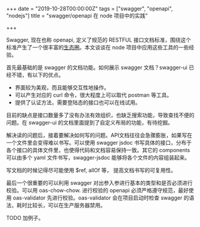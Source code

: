 +++
date = "2019-10-28T00:00:00Z"
tags = ["swagger", "openapi", "nodejs"]
title = "swagger/openapi 在 node 项目中的实践"

+++

Swagger, 现在也称 openapi, 定义了规范的 RESTFUL 接口文档标准，围绕这个标准产生了一个很丰富的[生态圈](https://apis.guru/awesome-openapi3/)。本文谈谈在 node 项目中应用这些工具的一些经验。

首先最基础的是 swagger 的文档功能。如何展示 swagger 文档？swagger-ui 已经不错，有以下的优点。

- 界面较为美观，而且能够交互性地操作。
- 可以产生对应的 curl 命令，很大程度上可以取代 postman 等工具。
- 提供了认证方法，需要登陆态的接口也可以在线试用。

目前的缺点是接口数量多了没有办法有效组织，也缺乏搜索功能，导致查找不便的问题。在 swagger-ui 的文档里面提到了自定义布局的功能，有待挖掘。

解决读的问题后，接着要解决如何写的问题。API文档往往会急骤膨胀，如果写在一个文件里会变得难以书写。可以使用 swagger jsdoc 书写具体的接口，分布于各个接口的具体文件里，也使得代码和文档容易保持一致。其它的 components 可以由多个 yaml 文件书写，swagger-jsdoc 能够将各个文件的内容组装起来。

写文档的时候记得尽可能使用 $ref, allOf 等， 提高文档书写的可复用性。

最后一个很重要的可以利用 swagger 对出参入参进行基本的类型和是否必须进行校验。可以用 oas-chow-chow. 进行校验的 openapi 必须严格遵守规范，最好使用 oas-validator 先进行校验。oas-validator 会在项目启动时检查 swagger 的语法，耗时比较长，可以在生产服务器禁用。

TODO 加例子。
